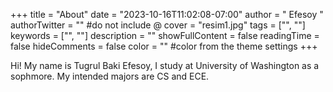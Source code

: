 +++
title = "About"
date = "2023-10-16T11:02:08-07:00"
author = " Efesoy "
authorTwitter = "" #do not include @
cover = "resim1.jpg"
tags = ["", ""]
keywords = ["", ""]
description = ""
showFullContent = false
readingTime = false
hideComments = false
color = "" #color from the theme settings
+++


Hi! My name is Tugrul Baki Efesoy, I study at University of Washington as a sophmore. My intended majors are CS and ECE.
